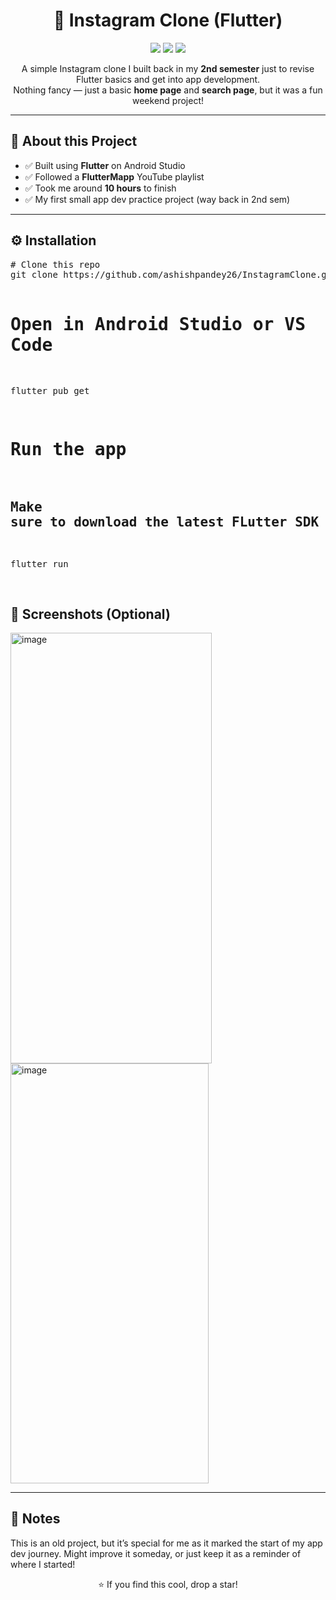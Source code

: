 <h1 align="center">📸 Instagram Clone (Flutter)</h1>

<p align="center">
  <img src="https://img.shields.io/badge/Flutter-App%20Development-02569B?style=for-the-badge&logo=flutter&logoColor=white" />
  <img src="https://img.shields.io/badge/Dart-Language-blue?style=for-the-badge&logo=dart&logoColor=white" />
  <img src="https://img.shields.io/badge/Platform-Android-green?style=for-the-badge&logo=android&logoColor=white" />
</p>

<p align="center">
  A simple Instagram clone I built back in my <b>2nd semester</b> just to revise Flutter basics and get into app development.<br>
  Nothing fancy — just a basic <b>home page</b> and <b>search page</b>, but it was a fun weekend project!
</p>

<hr>

<h2>📝 About this Project</h2>
<ul>
  <li>✅ Built using <b>Flutter</b> on Android Studio</li>
  <li>✅ Followed a <b>FlutterMapp</b> YouTube playlist</li>
  <li>✅ Took me around <b>10 hours</b> to finish</li>
  <li>✅ My first small app dev practice project (way back in 2nd sem)</li>
</ul>

<hr>

<h2>⚙️ Installation</h2>
<pre>
# Clone this repo
git clone https://github.com/ashishpandey26/InstagramClone.git

# Open in Android Studio or VS Code
flutter pub get

# Run the app

## Make sure to download the latest FLutter SDK and set it up
flutter run


</pre>


<h2>📸 Screenshots (Optional)</h2>
<p>
<!-- Add screenshots if you want -->
<img width="322" height="689" alt="image" src="https://github.com/user-attachments/assets/0494e081-57f5-4ff7-addd-3316d4bc9104" />
  <img width="317" height="672" alt="image" src="https://github.com/user-attachments/assets/16d53531-014e-41fa-838e-0db69f547ca7" />

</p>

<hr>

<h2>📜 Notes</h2>
<p>
This is an old project, but it’s special for me as it marked the start of my app dev journey.  
Might improve it someday, or just keep it as a reminder of where I started!
</p>

<p align="center">⭐ If you find this cool, drop a star!</p>
